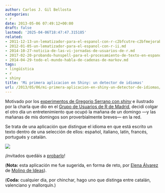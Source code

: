 ```yaml
---
author: Carlos J. Gil Bellosta
categories:
- r
date: 2013-05-06 07:49:12+00:00
draft: false
lastmod: '2025-04-06T18:47:47.315185'
related:
- 2011-12-13-un-lematizador-para-el-espanol-con-r-c2bfcutre-c2bfmejorable.md
- 2012-01-05-un-lematizador-para-el-espanol-con-r-ii.md
- 2014-10-27-noticia-de-las-vi-jornadas-de-usuarios-de-r.md
- 2017-02-20-probando-hunspell-para-el-procesamiento-de-texto-en-espanol.md
- 2014-04-29-todo-el-mundo-habla-de-cadenas-de-markov.md
tags:
- lingüística
- r
- shiny
title: 'Mi primera aplicacion en Shiny: un detector de idiomas'
url: /2013/05/06/mi-primera-aplicacion-en-shiny-un-detector-de-idiomas/
---
```


Motivado por los [experimentos de Gregorio Serrano con _shiny_](http://www.grserrano.es/wp/2013/03/una-aplicacion-web-con-shiny/) e ilustrado por la charla que dio en el [Grupo de Usuarios de R de Madrid](http://r-es.org/tiki-index.php?page=Grupo%20de%20Inter%C3%A9s%20Local%20de%20Madrid%20-%20GIL%20Madrid), decidí colgar el otro día un entretenimiento que ocupó la mañana de un domingo —y las mañanas de mis domingos son proverbialmente breves— en la red.

Se trata de una aplicación que distingue el idioma en que está escrito un texto dentro de una selección de ellos: español, italiano, latín, francés, portugués y catalán.

[![](/wp-uploads/2013/05/detector_idiomas.png#center)
](/wp-uploads/2013/05/detector_idiomas.png#center)

¡Invitados quedáis a [probarlo](https://gilbellosta.shinyapps.io/shiny_detector_idiomas/)!

(**Nota:** esta aplicación me fue sugerida, en forma de reto, por [Elena Álvarez](http://www.molinodeideas.com/nosotros/ealvarez/) de [Molino de Ideas](http://www.molinodeideas.com/)).

(**Coda:** cualquier día, por chinchar, hago uno que distinga entre catalán, valenciano y mallorquín.)